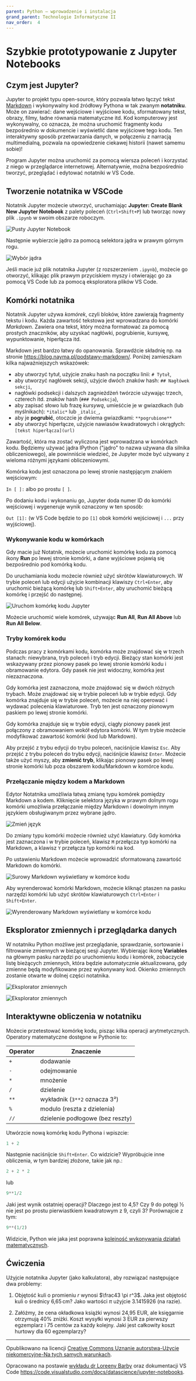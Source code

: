 ```yaml
---
parent: Python — wprowadzenie i instalacja
grand_parent: Technologie Informatyczne II
nav_order:  4
---
```


# Szybkie prototypowanie z Jupyter Notebooks

## Czym jest Jupyter?

Jupyter to projekt typu open-source, który pozwala łatwo łączyć tekst [Markdown](https://pl.wikipedia.org/wiki/Markdown) i wykonywalny kod źródłowy Pythona w tak zwanym **notatniku**. Może on zawierać: dane wejściowe i wyjściowe kodu, sformatowany tekst, obrazy, filmy, ładne równania matematyczne itd. Kod komputerowy jest wykonywalny, co oznacza, że można uruchomić fragmenty kodu bezpośrednio w dokumencie i wyświetlić dane wyjściowe tego kodu. Ten interaktywny sposób przetwarzania danych, w połączeniu z narracją multimedialną, pozwala na opowiedzenie ciekawej historii (nawet samemu sobie)!

Program Jupyter można uruchomić za pomocą wiersza poleceń i korzystać z niego w przeglądarce internetowej. Alternatywnie, można bezpośrednio tworzyć, przeglądać i edytować notatniki w VS Code.

## Tworzenie notatnika w VSCode

Notatnik Jupyter możecie utworzyć, uruchamiając **Jupyter: Create Blank New Jupyter Notebook** z palety poleceń (`Ctrl+Shift+P`) lub tworząc nowy plik `.ipynb` w swoim obszarze roboczym.

![Pusty Jupyter Notebook](jupyter-code-cells-01.png)

Następnie wybierzcie jądro za pomocą selektora jądra w prawym górnym rogu.

![Wybór jądra](jupyter-kernel-picker.png)

Jeśli macie już plik notatnika Jupyter (z rozszerzeniem `.ipynb`), możecie go otworzyć, klikając plik prawym przyciskiem myszy i otwierając go za pomocą VS Code lub za pomocą eksploratora plików VS Code.

## Komórki notatnika

Notatnik Jupyter używa *komórek*, czyli bloków, które zawierają fragmenty tekstu i kodu. Każda zawartość tekstowa jest wprowadzana do komórki *Markdown*. Zawiera ona tekst, który można formatować za pomocą prostych znaczników, aby uzyskać nagłówki, pogrubienie, kursywę, wypunktowanie, hiperłącza itd.

Markdown jest bardzo łatwy do opanowania. Sprawdźcie składnię np. na stronie <https://blog.nayma.pl/podstawy-markdown/>. Poniżej zamieszkam kilka najważniejszych wskazówek:

* aby utworzyć tytuł, użyjcie znaku hash na początku linii: `# Tytuł`,
* aby utworzyć nagłówek sekcji, użyjcie dwóch znaków hash: `## Nagłówek sekcji`,
* nagłówki podsekcji i dalszych zagnieżdżeń twórzcie używając trzech, czterech itd. znaków hash (`### Podsekcja`),
* aby zapisać słowo lub frazę *kursywą*, umieśćcie je w gwiazdkach (lub myślnikach): `*italic*` lub `_italic_`,
* aby je **pogrubić**, otoczcie je dwiema gwiazdkami: `**pogrubione**`
* aby utworzyć hiperłącze, użyjcie nawiasów kwadratowych i okrągłych: `[tekst hiperłącza](url)`

Zawartość, która ma zostać wyliczona jest wprowadzana w komórkach kodu. Będziemy używać jądra IPython ("jądro" to nazwa używana dla silnika obliczeniowego), ale powinniście wiedzieć, że Jupyter może być używany z wieloma różnymi językami obliczeniowymi.

Komórka kodu jest oznaczona po lewej stronie następjącym znakiem wejściowym:

`In [ ]:` albo po prostu `[ ]`.

Po dodaniu kodu i wykonaniu go, Jupyter doda numer ID do komórki wejściowej i wygeneruje wynik oznaczony w ten sposób:

`Out [1]:` (w VS Code będzie to po `[1]` obok komórki wejściowej i `...` przy wyjściowej).

### Wykonywanie kodu w komórkach

Gdy macie już Notatnik, możecie uruchomić komórkę kodu za pomocą ikony **Run** po lewej stronie komórki, a dane wyjściowe pojawią się bezpośrednio pod komórką kodu.

Do uruchamiania kodu możecie również użyć skrótów klawiaturowych. W trybie poleceń lub edycji użyjcie kombinacji klawiszy `Ctrl+Enter`, aby uruchomić bieżącą komórkę lub `Shift+Enter`, aby uruchomić bieżącą komórkę i przejść do następnej.

![Uruchom komórkę kodu Jupyter](jupyter-code-cells-03.png)

Możecie uruchomić wiele komórek, używając **Run All**, **Run All Above** lub **Run All Below**.

### Tryby komórek kodu

Podczas pracy z komórkami kodu, komórka może znajdować się w trzech stanach: niewybrana, tryb poleceń i tryb edycji. Bieżący stan komórki jest wskazywany przez pionowy pasek po lewej stronie komórki kodu i obramowanie edytora. Gdy pasek nie jest widoczny, komórka jest niezaznaczona.

Gdy komórka jest zaznaczona, może znajdować się w dwóch różnych trybach. Może znajdować się w trybie poleceń lub w trybie edycji. Gdy komórka znajduje się w trybie poleceń, możecie na niej operować i wydawać polecenia klawiaturowe. Tryb ten jest oznaczony pionowym paskiem po lewej stronie komórki.

Gdy komórka znajduje się w trybie edycji, ciągły pionowy pasek jest połączony z obramowaniem wokół edytora komórki. W tym trybie możecie modyfikować zawartość komórki (kod lub Markdown).

Aby przejść z trybu edycji do trybu poleceń, naciśnijcie klawisz `Esc`. Aby przejść z trybu poleceń do trybu edycji, naciśnijcie klawisz `Enter`. Możecie także użyć myszy, aby **zmienić tryb**, klikając pionowy pasek po lewej stronie komórki lub poza obszarem kodu/Markdown w komórce kodu.

### Przełączanie między kodem a Markdown

Edytor Notatnika umożliwia łatwą zmianę typu komórek pomiędzy Markdown a kodem. Kliknięcie selektora języka w prawym dolnym rogu komórki umożliwia przełączanie między Markdown i dowolnym innym językiem obsługiwanym przez wybrane jądro.

![Zmień język](jupyter-language-picker-01.png)

Do zmiany typu komórki możecie również użyć klawiatury. Gdy komórka jest zaznaczona i w trybie poleceń, klawisz `M` przełącza typ komórki na Markdown, a klawisz `Y` przełącza typ komórki na kod.

Po ustawieniu Markdown możecie wprowadzić sformatowaną zawartość Markdown do komórki.

![Surowy Markdown wyświetlany w komórce kodu](jupyter-markdown-not-rendered.png)

Aby wyrenderować komórki Markdown, możecie kliknąć ptaszen na pasku narzędzi komórki lub użyć skrótów klawiaturowych `Ctrl+Enter` i `Shift+Enter`.

![Wyrenderowany Markdown wyświetlany w komórce kodu](jupyter-markdown-rendered.png)

## Eksplorator zmiennych i przeglądarka danych

W notatniku Python możliwe jest przeglądanie, sprawdzanie, sortowanie i filtrowanie zmiennych w bieżącej sesji Jupyter. Wybierając ikonę **Variables** na głównym pasku narzędzi po uruchomieniu kodu i komórek, zobaczycie listę bieżących zmiennych, która będzie automatycznie aktualizowana, gdy zmienne będą modyfikowane przez wykonywany kod. Okienko zmiennych zostanie otwarte w dolnej części notatnika.

![Eksplorator zmiennych](jupyter-variable-explorer-01.png)

![Eksplorator zmiennych](jupyter-variable-explorer-02.png)


## Interaktywne obliczenia w notatniku

Możecie przetestować komórkę kodu, pisząc kilka operacji arytmetycznych. Operatory matematyczne dostępne w Pythonie to:

| Operator | Znaczenie                        |
| -------- | -------------------------------- |
| `+`      | dodawanie                        |
| `-`      | odejmowanie                      |
| `*`      | mnożenie                         |
| `/`      | dzielenie                        |
| `**`     | wykładnik (`3**2` oznacza 3²)    |
| `%`      | modulo (reszta z dzielenia)      |
| `//`     | dzielenie podłogowe (bez reszty) |

Utwórzcie nową komórkę kodu Pythona i wpiszcie:

```python
1 + 2
```

Następnie naciśnijcie `Shift+Enter`. Co widzicie? Wypróbujcie inne obliczenia, w tym bardziej złożone, takie jak np.:

```python
2 + 2 * 2
```

lub

```python
9**1/2
```

Jaki jest wynik ostatniej operacji? Dlaczego jest to 4,5? Czy 9 do potęgi ½ nie jest po prostu pierwiastkiem kwadratowym z 9, czyli 3? Porównajcie z tym:

```python
9**(1/2)
```

Widzicie, Python wie jaka jest poprawna [kolejność wykonywania działań matematycznych](https://pl.wikipedia.org/wiki/Kolejno%C5%9B%C4%87_wykonywania_dzia%C5%82a%C5%84).


## Ćwiczenia

Użyjcie notatnika Jupyter (jako kalkulatora), aby rozwiązać następujące dwa problemy:

1. Objętość kuli o promieniu *r* wynosi $\frac43 \pi r^3$. Jaka jest objętość kuli o średnicy 6,65 cm?
   Jako wartości $\pi$ użyjcie 3.1415926 (na razie).

2. Załóżmy, że cena okładkowa książki wynosi 24,95 EUR, ale księgarnie otrzymują 40% zniżki.
   Koszt wysyłki wynosi 3 EUR za pierwszy egzemplarz i 75 centów za każdy kolejny.
   Jaki jest całkowity koszt hurtowy dla 60 egzemplarzy?


<hr/>

Opublikowano na licencji [Creative Commons Uznanie autorstwa-Użycie niekomercyjne-Na tych samych warunkach](https://creativecommons.org/licenses/by-nc-sa/4.0/deed.pl).

Opracowano na postawie [wykładu dr Loreeny Barby](https://github.com/engineersCode/EngComp1_offtheground) oraz dokumentacji VS Code <https://code.visualstudio.com/docs/datascience/jupyter-notebooks>.
